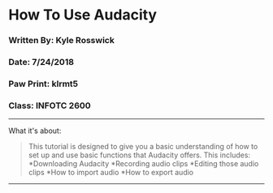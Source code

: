 # How To Use Audacity 
### Written By: Kyle Rosswick
### Date: 7/24/2018
### Paw Print: klrmt5
### Class: INFOTC 2600
---
What it's about:
>This tutorial is designed to give you a basic understanding of how to set up and use basic functions that Audacity offers. This includes:
*Downloading Audacity
*Recording audio clips
*Editing those audio clips
*How to import audio
*How to export audio
---
